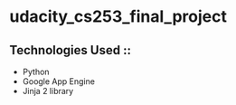 # udacity_cs253_final_project
## Technologies Used ::
* Python
* Google App Engine 
* Jinja 2 library
